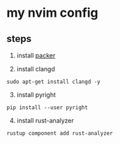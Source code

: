 # my nvim config

## steps

1. install [packer](https://github.com/wbthomason/packer.nvim)

2. install clangd

```
sudo apt-get install clangd -y
```

3. install pyright

```
pip install --user pyright
```

4. install rust-analyzer

```
rustup component add rust-analyzer
```

